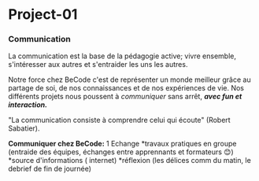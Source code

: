 # Project-01

### Communication
La communication est la base de la pédagogie active;
vivre ensemble, s'intéresser aux autres et s'entraider les uns les autres.

Notre force chez BeCode c'est de représenter un monde meilleur grâce au partage de soi, de nos connaissances et de nos expériences de vie.
Nos différents projets nous poussent à *communiquer* sans arrêt, **_avec fun et interaction._**

"La communication consiste à comprendre celui qui écoute" (Robert Sabatier).

**Communiquer chez BeCode:**
1 Echange
*travaux pratiques en groupe (entraide des équipes, échanges entre apprennants et formateurs :blush:) 
*source d'informations ( internet)
*réflexion (les délices comm du matin, le debrief de fin de journée)
